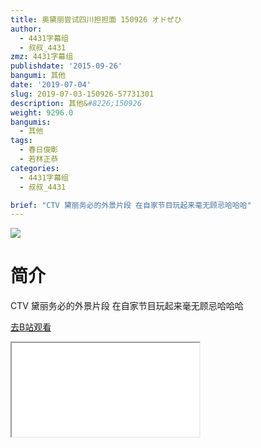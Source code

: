 ```yaml
---
title: 奥黛丽尝试四川担担面 150926 オドぜひ
author:
  - 4431字幕组
  - 叔叔_4431
zmz: 4431字幕组
publishdate: '2015-09-26'
bangumi: 其他
date: '2019-07-04'
slug: 2019-07-03-150926-57731301
description: 其他&#8226;150926
weight: 9296.0
bangumis:
  - 其他
tags:
  - 春日俊彰
  - 若林正恭
categories:
  - 4431字幕组
  - 叔叔_4431

brief: "CTV 黛丽务必的外景片段 在自家节目玩起来毫无顾忌哈哈哈"
---
```

![](https://raw.githubusercontent.com/tcgriffith/owaraisite/master/static/tmpimg/d63c33bda21fb7cdc05cf14e862676a988c710f5.jpg.480.jpg)
# 简介  
CTV
黛丽务必的外景片段
在自家节目玩起来毫无顾忌哈哈哈  

[去B站观看](https://www.bilibili.com/video/av57731301/)
<div class ="resp-container"><iframe class="testiframe" src="//player.bilibili.com/player.html?aid=57731301"", scrolling="no", allowfullscreen="true" > </iframe></div> 
